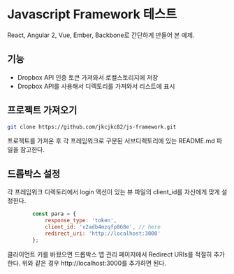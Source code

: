# Javascript Framework 테스트
React, Angular 2, Vue, Ember, Backbone로 간단하게 만들어 본 예제.

## 기능
- Dropbox API 인증 토큰 가져와서 로컬스토리지에 저장
- Dropbox API를 사용해서 디렉토리를 가져와서 리스트에 표시

## 프로젝트 가져오기

```bash
git clone https://github.com/jkcjkc82/js-framework.git
```

프로젝트를 가져온 후 각 프레임워크로 구분된 서브디렉토리에 있는 README.md 파일을 참고한다.

## 드롭박스 설정
각 프레임워크 디렉토리에서 login 액션이 있는 뷰 파일의 client_id를 자신에게 맞게 설정한다.

```javascript
        const para = {
            response_type: 'token',
            client_id: 'x2adb4mzqfp868e', // here
            redirect_uri: 'http://localhost:3000'
        };
```

클라이언트 키를 바꿨으면 드롭박스 앱 관리 페이지에서 Redirect URIs를 적절히 추가한다. 위와 같은 경우 http://localhost:3000를 추가하면 된다.